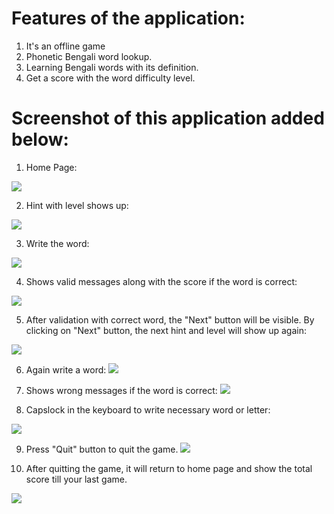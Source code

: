  # Features of the application:
 1. It's an offline game
 2. Phonetic Bengali word lookup.
 3. Learning Bengali words with its definition.
 4. Get a score with the word difficulty level.

# Screenshot of this application added below:

1. Home Page:

![](images/1.jpg)

2. Hint with level shows up:

![](images/2.jpg)

3. Write the word:

![](images/3.jpg)

4. Shows valid messages along with the score if the word is correct:

![](images/result_right.jpg)

5. After validation with correct word, the "Next" button will be visible. By clicking on "Next" button, the next hint and level will show up again:

![](images/next_enable.jpg)

6. Again write a word:
![](images/wrong_word.jpg)

7. Shows wrong messages if the word is correct:
![](images/wrong_msg.jpg)

8. Capslock in the keyboard to write necessary word or letter:

![](images/c.jpg)

9. Press "Quit" button to quit the game.
![](images/quit_msg.jpg)

10. After quitting the game, it will return to home page and show the total score till your last game.

![](images/total.jpg)
